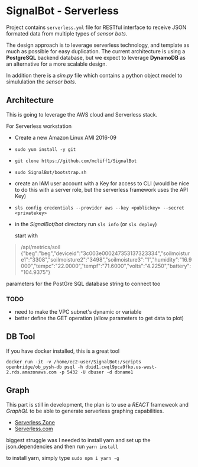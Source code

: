 # SignalBot -  Serverless
Project contains `serverless.yml` file for RESTful interface to receive JSON formated data from multiple types of *sensor bots*.

The design approach is to leverage serverless technology, and template as much as possible for easy duplication. The current architecture is using a **PostgreSQL** backend database, but we expect to leverage **DynamoDB** as an alternative for a more scalable design.

In addition there is a *sim.py* file which contains a python object model to simululation the *sensor bots*.

## Architecture
This is going to leverage the AWS cloud and Serverless stack.

For Serverless workstation

* Create a new Amazon Linux AMI 2016-09
* `sudo yum install -y git`
* `git clone https://github.com/mcliff1/SignalBot`
* `sudo SignalBot/bootstrap.sh`
* create an IAM user account with a Key for access to CLI (would be nice to do this with a server role, but the serverless framework uses the API Key) 
* `sls config credentials --provider aws --key <publickey> --secret <privatekey>`
* in the *SignalBot/bot* directory run `sls info` (or `sls deploy`)
  
  start with
>  /api/metrics/soil 
>  {"beg":"beg","deviceid":"3c003e000247353137323334","soilmoisture1":"3308","soilmoisture2":"3498","soilmoisture3":"1","humidity":"16.9000","tempc":"22.0000","tempf":"71.6000","volts":"4.2250","battery":"104.9375"}
  
  parameters for the PostGre SQL database string to connect too

### TODO

* need to make the VPC subnet's dynamic or variable
* better define the GET operation (allow parameters to get data to plot)

## DB Tool

If you have docker installed, this is a great tool

```
docker run -it -v /home/ec2-user/SignalBot:/scripts openbridge/ob_pysh-db psql -h dbid1.cwql9pca9fko.us-west-2.rds.amazonaws.com -p 5432 -U dbuser -d dbname1
```

## Graph

This part is still in development, the plan is to use a *REACT* frameweok and *GraphQL* to be able to generate serverless graphing capabilities.

* [Serverless Zone](https://serverless.zone/graphql-with-the-serverless-framework-79924829a8ca)
* [Serverless.com](https://serverless.com/blog/running-scalable-reliable-graphql-endpoint-with-serverless/)

biggest struggle was I needed to install yarn and set up the json.dependencies and then run `yarn install`

to install yarn, simply type `sudo npm i yarn -g`


